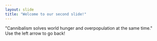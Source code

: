 ```yaml
---
layout: slide
title: "Welcome to our second slide!"
---
```

"Cannibalism solves world hunger and overpopulation at the same time."
Use the left arrow to go back!
